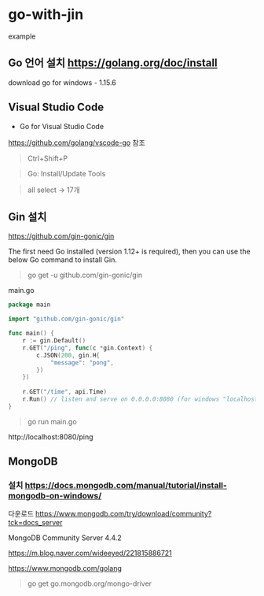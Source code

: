 # go-with-jin
example

## Go 언어 설치 https://golang.org/doc/install

download go for windows - 1.15.6

## Visual Studio Code
- Go for Visual Studio Code

https://github.com/golang/vscode-go 참조

> Ctrl+Shift+P

> Go: Install/Update Tools 

> all select -> 17개

## Gin 설치
https://github.com/gin-gonic/gin

The first need Go installed (version 1.12+ is required), then you can use the below Go command to install Gin.

> go get -u github.com/gin-gonic/gin


main.go
```go
package main

import "github.com/gin-gonic/gin"

func main() {
	r := gin.Default()
	r.GET("/ping", func(c *gin.Context) {
		c.JSON(200, gin.H{
			"message": "pong",
		})
    })
    
    r.GET("/time", api.Time)
	r.Run() // listen and serve on 0.0.0.0:8080 (for windows "localhost:8080")
}

```
> go run main.go

http://localhost:8080/ping

## MongoDB  

### 설치 https://docs.mongodb.com/manual/tutorial/install-mongodb-on-windows/

다운로드 
https://www.mongodb.com/try/download/community?tck=docs_server

MongoDB Community Server 4.4.2

https://m.blog.naver.com/wideeyed/221815886721



https://www.mongodb.com/golang

> go get go.mongodb.org/mongo-driver